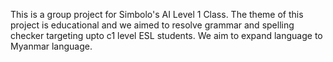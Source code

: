 This is a group project for Simbolo's AI Level 1 Class. 
The theme of this project is educational and we aimed to resolve grammar and spelling checker targeting upto c1 level ESL students. We aim to expand language to Myanmar language. 
